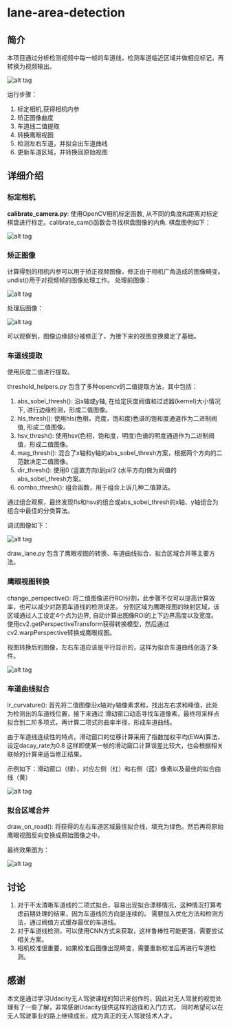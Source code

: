 # lane-area-detection

## 简介
本项目通过分析检测视频中每一帧的车道线，检测车道临近区域并做相应标记，再转换为视频输出。

![alt tag](./image/output_image.jpg)

运行步骤：

1. 标定相机,获得相机内参
2. 矫正图像曲度
3. 车道线二值提取
4. 转换鹰眼视图
5. 检测左右车道，并拟合出车道曲线
6. 更新车道区域，并转换回原始视图

## 详细介绍

### 标定相机

**calibrate_camera.py**:
使用OpenCV相机标定函数, 从不同的角度和距离对标定棋盘进行标定。calibrate_cam()函数会寻找棋盘图像的内角.
棋盘图例如下：

![alt tag](./image/calibration.jpg)

### 矫正图像

计算得到的相机内参可以用于矫正视频图像，修正由于相机广角造成的图像畸变。undist()用于对视频帧的图像处理工作。
处理前图像：

![alt tag](./image/origin_image.jpg)

处理后图像：

![alt tag](./image/undist_image.jpg)

可以观察到，图像边缘部分被修正了，为接下来的视图变换奠定了基础。

### 车道线提取

使用灰度二值进行提取。

threshold_helpers.py 包含了多种opencv的二值提取方法，其中包括：

1. abs_sobel_thresh(): 沿x轴或y轴, 在给定灰度阀值和过滤器(kernel)大小情况下, 进行边缘检测，形成二值图像。
2. hls_thresh(): 使用hls(色相，亮度，饱和度)色谱的饱和度通道作为二进制阀值, 形成二值图像。
3. hsv_thresh(): 使用hsv(色相，饱和度，明度)色谱的明度通道作为二进制阀值，形成二值图像。
4. mag_thresh(): 混合了x轴和y轴的abs_sobel_thresh方案，根据两个方向的二范数决定二值图像。
5. dir_thresh(): 使用0 (竖直方向)到pi/2 (水平方向)做为阀值的abs_sobel_thresh方案。
6. combo_thresh(): 组合函数，用于组合上诉几种二值算法。

通过组合观察，最终发现fls和hsv的组合或abs_sobel_thresh的x轴、y轴组合为组合中最佳的分类算法。

调试图像如下：

![alt tag](./image/combo_image.jpg)

draw_lane.py 包含了鹰眼视图的转换、车道曲线拟合、拟合区域合并等主要方法。

### 鹰眼视图转换

change_perspective(): 将二值图像进行ROI分割，此步骤不仅可以提高计算效率，也可以减少对路面车道线的检测误差。
分割区域为鹰眼视图的映射区域，该区域通过人工设定4个点为边界, 自动计算出图像ROI的上下边界高度以及宽度。
使用cv2.getPerspectiveTransform获得转换模型，然后通过cv2.warpPerspective转换成鹰眼视图。

视图转换后的图像，左右车道应该是平行显示的，这样为拟合车道曲线创造了条件。

![alt tag](./image/before_process_img.jpg)

### 车道曲线拟合

lr_curvature(): 首先将二值图像沿x轴对y轴像素求和，找出左右求和峰值，此处为检测出的车道线位置，接下来通过
滑动窗口动态寻找车道像素，最终将采样点拟合到二阶多项式，再计算二项式的曲率半径，形成车道曲线。

由于车道线连续性的特点，滑动窗口的位移计算采用了指数加权平均(EWA)算法，设定dacay_rate为0.8
这样即使某一帧的滑动窗口计算误差比较大，也会根据相关联帧的计算来适当修正结果。

示例如下：滑动窗口（绿），对应左侧（红）和右侧（蓝）像素以及最佳的拟合曲线（黄）

![alt tag](./image/rancge_img.jpg)

### 拟合区域合并

draw_on_road(): 将获得的左右车道区域最佳拟合线，填充为绿色。然后再将原始鹰眼视图反向变换成原始图像之中。

最终效果图为：

![alt tag](./image/output_image.jpg)

## 讨论
1. 对于不太清晰车道线的二项式拟合，容易出现拟合漂移情况，这种情况打算考虑前期处理的结果，因为车道线的方向是连续的。
需要加入优化方法和检测方法，通过阀值方式缓存最优的车道线。
2. 对于车道线检测，可以使用CNN方式来获取，这样鲁棒性可能更强，需要尝试相关方案。
3. 相机校准很重要，如果校准后图像出现畸变，需要重新校准后再进行车道检测。

## 感谢
本文是通过学习Udacity无人驾驶课程的知识来创作的，因此对无人驾驶的视觉处理有了一些了解，非常感谢Udacity提供这样的途径和入门方式，
同时希望可以在无人驾驶事业的路上继续成长，成为真正的无人驾驶技术人才。